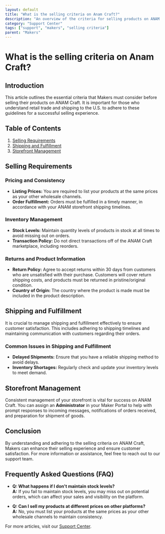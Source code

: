 ```yaml
---
layout: default
title: "What is the selling criteria on Anam Craft?"
description: "An overview of the criteria for selling products on ANAM Craft."
category: "Support Center"
tags: ["support", "makers", "selling criteria"]
parent: "Makers"
---
```


# What is the selling criteria on Anam Craft?

## Introduction

This article outlines the essential criteria that Makers must consider before selling their products on ANAM Craft. It is important for those who understand retail trade and shipping to the U.S. to adhere to these guidelines for a successful selling experience.

## Table of Contents
1. [Selling Requirements](#selling-requirements)
2. [Shipping and Fulfillment](#shipping-and-fulfillment)
3. [Storefront Management](#storefront-management)

## Selling Requirements

### Pricing and Consistency

- **Listing Prices:** You are required to list your products at the same prices as your other wholesale channels.
- **Order Fulfillment:** Orders must be fulfilled in a timely manner, in accordance with your ANAM storefront shipping timelines.

### Inventory Management

- **Stock Levels:** Maintain quantity levels of products in stock at all times to avoid missing out on orders.
- **Transaction Policy:** Do not direct transactions off of the ANAM Craft marketplace, including reorders.

### Returns and Product Information

- **Return Policy:** Agree to accept returns within 30 days from customers who are unsatisfied with their purchase. Customers will cover return shipping costs, and products must be returned in pristine/original condition.
- **Country of Origin:** The country where the product is made must be included in the product description.

## Shipping and Fulfillment

It is crucial to manage shipping and fulfillment effectively to ensure customer satisfaction. This includes adhering to shipping timelines and maintaining communication with customers regarding their orders.

### Common Issues in Shipping and Fulfillment

- **Delayed Shipments:** Ensure that you have a reliable shipping method to avoid delays.
- **Inventory Shortages:** Regularly check and update your inventory levels to meet demand.

## Storefront Management

Consistent management of your storefront is vital for success on ANAM Craft. You can assign an **Administrator** in your Maker Portal to help with prompt responses to incoming messages, notifications of orders received, and preparation for shipment of goods.

## Conclusion

By understanding and adhering to the selling criteria on ANAM Craft, Makers can enhance their selling experience and ensure customer satisfaction. For more information or assistance, feel free to reach out to our support team.

## Frequently Asked Questions (FAQ)

- **Q: What happens if I don't maintain stock levels?**  
  **A:** If you fail to maintain stock levels, you may miss out on potential orders, which can affect your sales and visibility on the platform.
  
- **Q: Can I sell my products at different prices on other platforms?**  
  **A:** No, you must list your products at the same prices as your other wholesale channels to maintain consistency.

For more articles, visit our [Support Center](https://support.anamcraft.com).